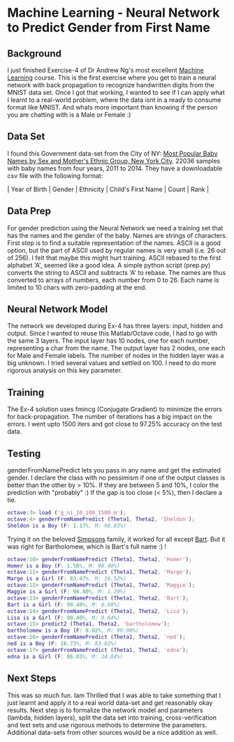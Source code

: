 # Machine Learning - Neural Network to Predict Gender from First Name

## Background
I just finished Exercise-4 of Dr Andrew Ng's most excellent [Machine
Learning](https://www.coursera.org/learn/machine-learning) course.  This is the first exercise where
you get to train a neural network with back propagation to recognize handwritten digits from the MNIST
data set. Once I got that working, I wanted to see if I can apply what I learnt to a real-world problem,
where the data isnt in a ready to consume format like MNIST. And whats more important than knowing
if the person you are chatting with is a Male or Female :)

## Data Set
I found this Government data-set from the City of NY: [Most Popular Baby Names by Sex and Mother's
Ethnic Group, New York City](https://catalog.data.gov/dataset/most-popular-baby-names-by-sex-and-mothers-ethnic-group-new-york-city-8c742).
22036 samples with baby names from four years, 2011 to 2014. They have a downloadable csv file with
the following format:

| Year of Birth | Gender | Ethnicity | Child's First Name | Count | Rank |

## Data Prep
For gender prediction using the Neural Network we need a training set that has the names and the
gender of the baby. Names are strings of characters. First step is to
find a suitable representation of the names. ASCII is a good option, but the part of ASCII used by
regular names is very small (i.e. 26 out of 256). I felt that maybe this might hurt training. ASCII
rebased to the first alphabet 'A', seemed like a good idea.  A simple python script (prep.py)
converts the string to ASCII and subtracts 'A' to rebase. The names are thus converted to arrays of
numbers, each number from 0 to 26. Each name is limited to 10 chars with zero-padding at the end. 

## Neural Network Model
The network we developed during Ex-4 has three layers: input, hidden and output. Since I wanted to
reuse this Matlab/Octave code, I had to go with the same 3 layers. The input layer has 10 nodes, one
for each number, representing a char from the name. The output layer has 2 nodes, one each for Male
and Female labels. The number of nodes in the hidden layer was a big unknown. I tried several values
and settled on 100. I need to do more rigorous analysis on this key parameter.

## Training
The Ex-4 solution uses fmincg (Conjugate Gradient) to minimize the errors for back-propagation. The
number of iterations has a big impact on the errors. I went upto 1500 iters and got close to 97.25%
accuracy on the test data. 

## Testing
genderFromNamePredict lets you pass in any name and get the estimated gender. I declare the class
with no pessimism if one of the output classes is better than the other by > 10%. If they are
between 5 and 10%, I color the prediction with "probably" :) If the gap is too close (< 5%), then I
declare a tie. 

```Matlab
octave:3> load ('g_ni_10_100_1500.m');
octave:4> genderFromNamePredict (Theta1, Theta2, 'Sheldon');
Sheldon is a Boy (F: 1.17%, M: 98.83%)
```

Trying it on the beloved [Simpsons](https://en.wikipedia.org/wiki/The_Simpsons)
family, it worked for all except
[Bart](https://en.wikipedia.org/wiki/Bart_Simpson). But it was right for
Bartholomew, which is Bart's full name :) !

```Matlab
octave:10> genderFromNamePredict (Theta1, Theta2, 'Homer');
Homer is a Boy (F: 1.58%, M: 98.40%)
octave:11> genderFromNamePredict (Theta1, Theta2, 'Marge');
Marge is a Girl (F: 83.47%, M: 16.52%)
octave:12> genderFromNamePredict (Theta1, Theta2, 'Maggie');
Maggie is a Girl (F: 98.80%, M: 1.20%)
octave:13> genderFromNamePredict (Theta1, Theta2, 'Bart');
Bart is a Girl (F: 99.40%, M: 0.60%)
octave:14> genderFromNamePredict (Theta1, Theta2, 'Lisa');
Lisa is a Girl (F: 90.40%, M: 9.64%)
octave:15> predict2 (Theta1, Theta2, 'bartholomew');
bartholomew is a Boy (F: 0.02%, M: 99.98%)
octave:16> genderFromNamePredict (Theta1, Theta2, 'ned');
ned is a Boy (F: 16.73%, M: 83.02%)
octave:17> genderFromNamePredict (Theta1, Theta2, 'edna');
edna is a Girl (F: 86.03%, M: 14.04%)
```

## Next Steps
This was so much fun. Iam Thrilled that I was able to take something that I
just learnt and apply it to a real world data-set and get reasonably okay
results. Next step is to formalize the network model and parameters (lambda,
hidden layers), split the data set into training, cross-verification and test
sets and use rigorous methods to determine the parameters.  Additional
data-sets from other sources would be a nice addition as well.
